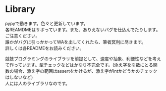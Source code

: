 # Library

pypyで動きます。色々と更新しています。  
各REAMDMEはサボっています。また、ありえないバグを仕込んでたりします。ご注意ください。  
誰かがバグに引っかかってWAを出してくれたら、筆者冥利に尽きます。  
詳しくは各READMEをお読みください。

  

競技プログラミングのライブラリを前提として、速度や抽象、利便性などを考えて作っています。型チェックなどはかなり不完全です。(添え字を引数にとる関数の場合、添え字の範囲はassertをかけるが、添え字がintかどうかのチェックはしないなど)  
人には人のライブラリなのです。
